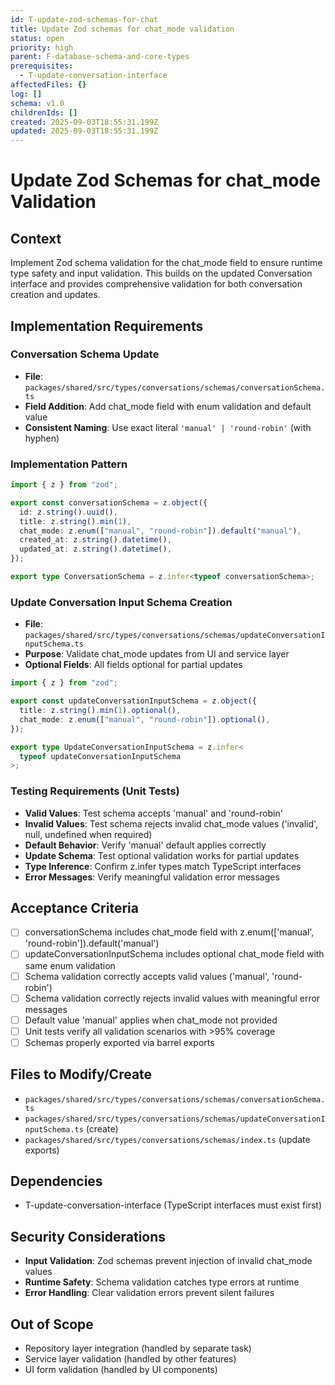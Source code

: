 ```yaml
---
id: T-update-zod-schemas-for-chat
title: Update Zod schemas for chat_mode validation
status: open
priority: high
parent: F-database-schema-and-core-types
prerequisites:
  - T-update-conversation-interface
affectedFiles: {}
log: []
schema: v1.0
childrenIds: []
created: 2025-09-03T18:55:31.199Z
updated: 2025-09-03T18:55:31.199Z
---
```


# Update Zod Schemas for chat_mode Validation

## Context

Implement Zod schema validation for the chat_mode field to ensure runtime type safety and input validation. This builds on the updated Conversation interface and provides comprehensive validation for both conversation creation and updates.

## Implementation Requirements

### Conversation Schema Update

- **File**: `packages/shared/src/types/conversations/schemas/conversationSchema.ts`
- **Field Addition**: Add chat_mode field with enum validation and default value
- **Consistent Naming**: Use exact literal `'manual' | 'round-robin'` (with hyphen)

### Implementation Pattern

```typescript
import { z } from "zod";

export const conversationSchema = z.object({
  id: z.string().uuid(),
  title: z.string().min(1),
  chat_mode: z.enum(["manual", "round-robin"]).default("manual"),
  created_at: z.string().datetime(),
  updated_at: z.string().datetime(),
});

export type ConversationSchema = z.infer<typeof conversationSchema>;
```

### Update Conversation Input Schema Creation

- **File**: `packages/shared/src/types/conversations/schemas/updateConversationInputSchema.ts`
- **Purpose**: Validate chat_mode updates from UI and service layer
- **Optional Fields**: All fields optional for partial updates

```typescript
import { z } from "zod";

export const updateConversationInputSchema = z.object({
  title: z.string().min(1).optional(),
  chat_mode: z.enum(["manual", "round-robin"]).optional(),
});

export type UpdateConversationInputSchema = z.infer<
  typeof updateConversationInputSchema
>;
```

### Testing Requirements (Unit Tests)

- **Valid Values**: Test schema accepts 'manual' and 'round-robin'
- **Invalid Values**: Test schema rejects invalid chat_mode values ('invalid', null, undefined when required)
- **Default Behavior**: Verify 'manual' default applies correctly
- **Update Schema**: Test optional validation works for partial updates
- **Type Inference**: Confirm z.infer types match TypeScript interfaces
- **Error Messages**: Verify meaningful validation error messages

## Acceptance Criteria

- [ ] conversationSchema includes chat_mode field with z.enum(['manual', 'round-robin']).default('manual')
- [ ] updateConversationInputSchema includes optional chat_mode field with same enum validation
- [ ] Schema validation correctly accepts valid values ('manual', 'round-robin')
- [ ] Schema validation correctly rejects invalid values with meaningful error messages
- [ ] Default value 'manual' applies when chat_mode not provided
- [ ] Unit tests verify all validation scenarios with >95% coverage
- [ ] Schemas properly exported via barrel exports

## Files to Modify/Create

- `packages/shared/src/types/conversations/schemas/conversationSchema.ts`
- `packages/shared/src/types/conversations/schemas/updateConversationInputSchema.ts` (create)
- `packages/shared/src/types/conversations/schemas/index.ts` (update exports)

## Dependencies

- T-update-conversation-interface (TypeScript interfaces must exist first)

## Security Considerations

- **Input Validation**: Zod schemas prevent injection of invalid chat_mode values
- **Runtime Safety**: Schema validation catches type errors at runtime
- **Error Handling**: Clear validation errors prevent silent failures

## Out of Scope

- Repository layer integration (handled by separate task)
- Service layer validation (handled by other features)
- UI form validation (handled by UI components)
